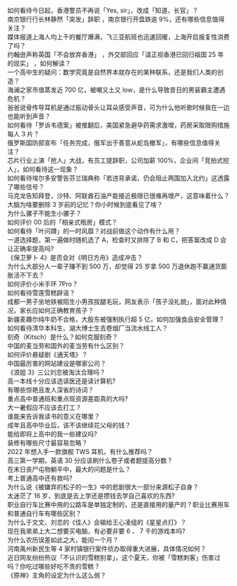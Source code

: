 如何看待今日起，香港警员不再说「Yes, sir」，改成「知道，长官」？  
南京银行行长林静然「突发」辞职 ，南京银行开盘跌逾 9%，还有哪些信息值得关注？  
媒体报道上海人均上千的餐厅爆满，飞三亚航班也迅速回暖，上海开启报复性消费了吗？  
约翰逊声称英国「不会放弃香港」 ，外交部回应「请正视香港已回归祖国 25 年的现实」 ，如何解读？  
一个高中生的疑问：数学究竟是自然界本就存在的某种联系，还是我们人类的创造？  
海澜之家市值蒸发近 700 亿，被嘲又土又 low，是什么导致昔日的男装霸主遭遇危机？  
爸爸说骨传导耳机是通过振动骨头让耳朵感受声音，可为什么他听歌时候我在一边也能听到声音？  
如何看待「罗诉韦德案」被推翻后，美国紧急避孕药需求激增，药房采取限购措施每人 3 片？  
俄罗斯国防部宣布「任务完成，俄军出于善意从蛇岛撤军」，有哪些信息值得关注？  
芯片行业上演「抢人」大战，有员工提辞职，公司加薪 100%，企业间「竞拍式挖人」，如何看待这一现象？  
如何看待埃尔多安警告芬兰瑞典称「若违背承诺，仍会阻止两国加入北约」这透露了哪些信号？  
马克龙告知拜登，沙特、阿联酋石油产能接近极限已很难再增产，这意味着什么？  
大脑为啥要删除 3 岁前的记忆？你小时候到底看见了啥？  
为什么骡子不能生小骡子？  
如何评价 00 后的「相亲式租房」模式？  
如何看待「叶问蹲」的一时风靡？对战前做这个动作有什么用？  
一道选择题，第一遍做时随机选了 A，检查时又排除了 B 和 C，把答案改成 D 会让正确率提高吗?  
《保卫萝卜 4》是否会对《明日方舟》造成冲击？  
为什么大部分人一辈子赚不到 500 万，却觉得 25 岁拿 500 万退休跑不赢通货膨胀活不下去？  
如何评价小米手环 7Pro？  
如何看待雪莲雪糕辟谣？  
成都一男子坐地铁被陌生小男孩拔腿毛玩，网友表示「孩子没礼貌」，面对此种情况，家长应如何正确教育孩子？  
新疆麦趣尔纯牛奶不合格，大股东被强制执行超 5 亿，如何加强食品安全管理？  
如何看待清华本科生、湖大博士生去卷烟厂当流水线工人？  
刻奇（Kitsch）是什么？如何克服刻奇？  
中国的麦当劳和国外的麦当劳有什么区别？  
如何评价悬疑剧《通天塔》？  
中国最厉害的网站建设是哪家公司？  
《浪姐 3》三公刘恋被淘汰合理吗？  
高一本线十分应该选读医还是读计算机?  
有哪些惊艳且发人深省的诗词？  
重点高中普通班和重点班资源差距真的大吗?  
大一暑假应不应该去打工？  
谁能来告诉我读书的意义在哪里？  
成年且高中毕业后，该不该继续花父母的钱？  
能给即将上高中的我一些建议吗?  
装修有哪些尺寸最容易忽略？  
2022 年想入手一款旗舰 TWS 耳机，有什么推荐吗？  
高三第一学期，英语 30 分应该刷什么卷子或者题提高分数？  
在末日丧尸屯物躺平中，最大的问题是什么？  
考上普通高中还有救吗?  
为什么说《被嫌弃的松子的一生》中的悲剧很大一部分来源松子自身？  
太迷茫了 16 岁，到底是去上学还是攒钱去学自己喜欢的东西?  
职业自行车比赛中用的公路车是单独定制的，还是直接用的量产的？职业比赛用车和普通自行车有哪些区别？  
为什么于文文、刘恋的《佳人》会输给王心凌组的《星星点灯》？  
现在我弟弟上大二想要买电脑，有必要非要 6 、 7 千的游戏本吗?  
为什么农历误差如此之大，能闰一个月？  
河南禹州新民生等 4 家村镇银行案件侦办取得重大进展，具体情况如何？  
近日网友纷纷热议「不认识的雪糕别拿」，这个夏天，你被「雪糕刺客」伤害过吗？你吃过哪些好吃不贵的雪糕？  
《原神》主角的设定为什么这么弱？  
